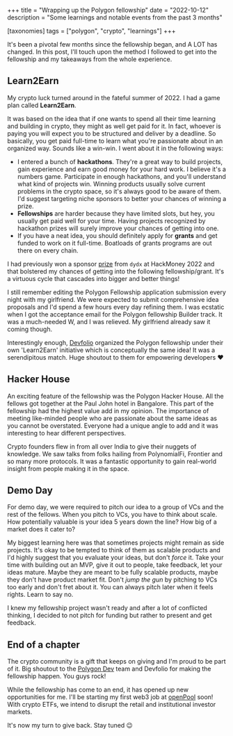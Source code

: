 +++
title = "Wrapping up the Polygon fellowship"
date = "2022-10-12"
description = "Some learnings and notable events from the past 3 months"

[taxonomies]
tags = ["polygon", "crypto", "learnings"]
+++

It's been a pivotal few months since the fellowship began, and A LOT has changed. In this post, I'll touch upon the method I followed to get into the fellowship and my takeaways from the whole experience.

## Learn2Earn

My crypto luck turned around in the fateful summer of 2022. I had a game plan called **Learn2Earn**. 

It was based on the idea that if one wants to spend all their time learning and building in crypto, they might as well get paid for it. In fact, whoever is paying you will expect you to be structured and deliver by a deadline. So basically, you get paid full-time to learn what you're passionate about in an organized way. Sounds like a win-win. I went about it in the following ways:

- I entered a bunch of **hackathons**. They're a great way to build projects, gain experience and earn good money for your hard work. I believe it's a numbers game. Participate in enough hackathons, and you'll understand what kind of projects win. Winning products usually solve current problems in the crypto space, so it's always good to be aware of them. I'd suggest targeting niche sponsors to better your chances of winning a prize.
- **Fellowships** are harder because they have limited slots, but hey, you usually get paid well for your time. Having projects recognized by hackathon prizes will surely improve your chances of getting into one.
- If you have a neat idea, you should definitely apply for **grants** and get funded to work on it full-time. Boatloads of grants programs are out there on every chain.

I had previously won a sponsor [prize](https://showcase.ethglobal.com/hackmoney2022/wagmi-capital-p027e) from `dydx` at HackMoney 2022 and that bolstered my chances of getting into the following fellowship/grant. It's a virtuous cycle that cascades into bigger and better things! 

I still remember editing the Polygon Fellowship application submission every night with my girlfriend. We were expected to submit comprehensive idea proposals and I'd spend a few hours every day refining them. I was ecstatic when I got the acceptance email for the Polygon fellowship Builder track. It was a much-needed W, and I was relieved. My girlfriend already saw it coming though.

Interestingly enough, [Devfolio](https://twitter.com/devfolio?lang=en) organized the Polygon fellowship under their own 'Learn2Earn' initiative which is conceptually the same idea! It was a serendipitous match. Huge shoutout to them for empowering developers ❤ 

## Hacker House

An exciting feature of the fellowship was the Polygon Hacker House. All the fellows got together at the Paul John hotel in Bangalore. This part of the fellowship had the highest value add in my opinion. The importance of meeting like-minded people who are passionate about the same ideas as you cannot be overstated. Everyone had a unique angle to add and it was interesting to hear different perspectives. 

Crypto founders flew in from all over India to give their nuggets of knowledge. We saw talks from folks hailing from PolynomialFi, Frontier and so many more protocols. It was a fantastic opportunity to gain real-world insight from people making it in the space.

## Demo Day

For demo day, we were required to pitch our idea to a group of VCs and the rest of the fellows. When you pitch to VCs, you have to think about scale. How potentially valuable is your idea 5 years down the line? How big of a market does it cater to?

My biggest learning here was that sometimes projects might remain as side projects. It's okay to be tempted to think of them as scalable products and I'd highly suggest that you evaluate your ideas, but don't *force* it. Take your time with building out an MVP, give it out to people, take feedback, let your ideas mature. Maybe they are meant to be fully scalable products, maybe they don't have product market fit. Don't *jump the gun* by pitching to VCs too early and don't fret about it. You can always pitch later when it feels rights. Learn to say no. 

I knew my fellowship project wasn't ready and after a lot of conflicted thinking, I decided to not pitch for funding but rather to present and get feedback.

## End of a chapter

The crypto community is a gift that keeps on giving and I'm proud to be part of it. Big shoutout to the [Polygon Dev](https://twitter.com/0xPolygonDevs) team and Devfolio for making the fellowship happen. You guys rock!

While the fellowship has come to an end, it has opened up new opportunities for me. I'll be starting my first web3 job at [openPool](https://www.openpool.co/) soon! With crypto ETFs, we intend to disrupt the retail and institutional investor markets. 

It's now my turn to give back. Stay tuned 😉